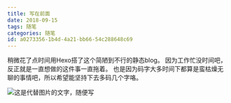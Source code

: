 ```yaml
---
title: 写在前面
date: 2018-09-15
tags: 随笔
categories: 随笔
id: a0273356-1b4d-4a21-bb66-54c288648c69
---
```


稍微花了点时间用Hexo搭了这个简陋到不行的静态blog。 因为工作忙没时间吧，反正就是一直想做的这件事一直拖着。 也是因为码字大多时间下都算是蛮枯燥无聊的事情吧，所以希望能坚持下去多码几个字咯。

![这是代替图片的文字，随便写](wallhaven.png)